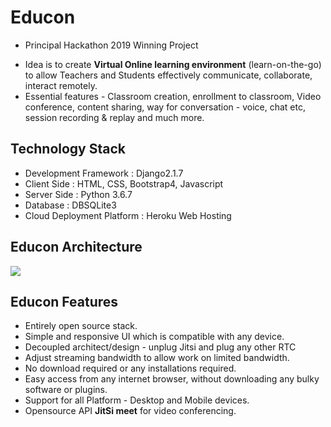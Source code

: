 # Educon
- Principal Hackathon 2019 Winning Project
* Idea is to create **Virtual Online learning environment** (learn-on-the-go) to allow Teachers and Students effectively communicate, collaborate, interact remotely. 
* Essential features  - Classroom creation, enrollment to classroom, Video conference, content sharing, way for conversation - voice, chat etc, session recording & replay and much more.

## Technology Stack
* Development Framework : Django2.1.7
* Client Side : HTML, CSS, Bootstrap4, Javascript
* Server Side : Python 3.6.7
* Database : DBSQLite3
* Cloud Deployment Platform : Heroku Web Hosting

## Educon Architecture
![](https://lh5.googleusercontent.com/vGxEwkGNw9JKU5tUAKihWVNq5rZbg2tLKe7YWyYGmU5D8qp3WJS6M9o1jFMxuSeSukzByRIzzKjSzITe6ltK5j26EeKTwY91QInY8VfaoWCmMgP241aj-dbhlk2Or8-8ETjYk5rAU_5k2SR36Q)

## Educon Features
* Entirely open source stack.
* Simple and responsive UI which is compatible with any device.
* Decoupled architect/design - unplug Jitsi and plug any other RTC
* Adjust streaming bandwidth to allow work on limited bandwidth.
* No download required  or any installations required.
* Easy access from any internet browser, without downloading any bulky software or plugins.
* Support for all Platform - Desktop and Mobile devices.
* Opensource API **JitSi meet** for video conferencing. 
